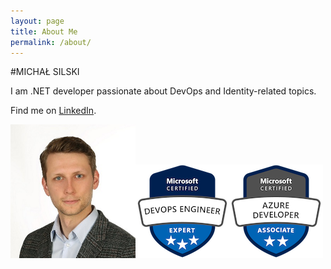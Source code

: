 ```yaml
---
layout: page
title: About Me
permalink: /about/
---
```


#MICHAŁ SILSKI 

I am .NET developer passionate about DevOps and Identity-related topics.

Find me on [LinkedIn](https://www.linkedin.com/in/micha%C5%82-silski-857098155/).

[<img src="/assets/about-me-photo.png" width="200"/>](/assets/about-me-photo.png)![badge devops](/assets/microsoft-certified-devops-engineer-expert_150.png)![badge devops](/assets/microsoft-certified-azure-developer-associate_150.png)

